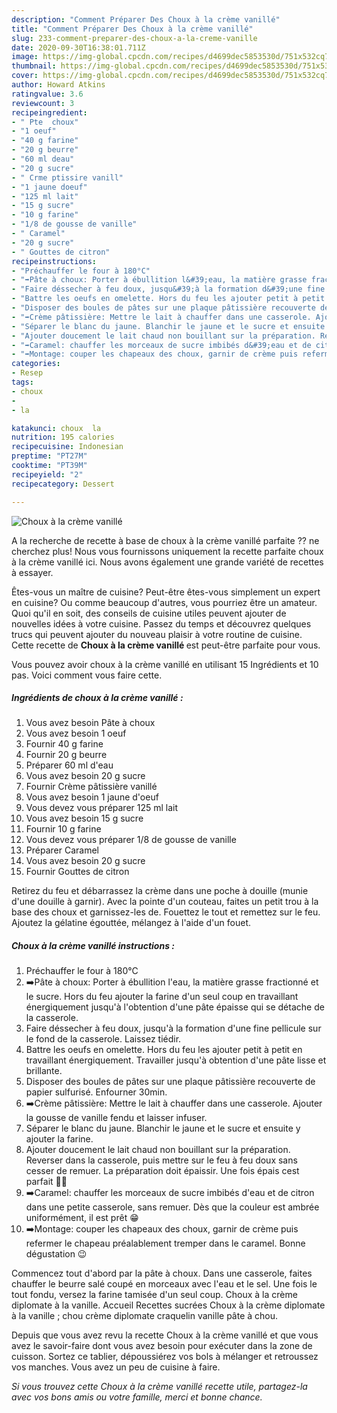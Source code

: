```yaml
---
description: "Comment Préparer Des Choux à la crème vanillé"
title: "Comment Préparer Des Choux à la crème vanillé"
slug: 233-comment-preparer-des-choux-a-la-creme-vanille
date: 2020-09-30T16:38:01.711Z
image: https://img-global.cpcdn.com/recipes/d4699dec5853530d/751x532cq70/choux-a-la-creme-vanille-photo-principale-de-la-recette.jpg
thumbnail: https://img-global.cpcdn.com/recipes/d4699dec5853530d/751x532cq70/choux-a-la-creme-vanille-photo-principale-de-la-recette.jpg
cover: https://img-global.cpcdn.com/recipes/d4699dec5853530d/751x532cq70/choux-a-la-creme-vanille-photo-principale-de-la-recette.jpg
author: Howard Atkins
ratingvalue: 3.6
reviewcount: 3
recipeingredient:
- " Pte  choux"
- "1 oeuf"
- "40 g farine"
- "20 g beurre"
- "60 ml deau"
- "20 g sucre"
- " Crme ptissire vanill"
- "1 jaune doeuf"
- "125 ml lait"
- "15 g sucre"
- "10 g farine"
- "1/8 de gousse de vanille"
- " Caramel"
- "20 g sucre"
- " Gouttes de citron"
recipeinstructions:
- "Préchauffer le four à 180°C"
- "➡️Pâte à choux: Porter à ébullition l&#39;eau, la matière grasse fractionné et le sucre. Hors du feu ajouter la farine d&#39;un seul coup en travaillant énergiquement jusqu&#39;à l&#39;obtention d&#39;une pâte épaisse qui se détache de la casserole."
- "Faire déssecher à feu doux, jusqu&#39;à la formation d&#39;une fine pellicule sur le fond de la casserole. Laissez tiédir."
- "Battre les oeufs en omelette. Hors du feu les ajouter petit à petit en travaillant énergiquement. Travailler jusqu&#39;à obtention d&#39;une pâte lisse et brillante."
- "Disposer des boules de pâtes sur une plaque pâtissière recouverte de papier sulfurisé. Enfourner 30min."
- "➡️Crème pâtissière: Mettre le lait à chauffer dans une casserole. Ajouter la gousse de vanille fendu et laisser infuser."
- "Séparer le blanc du jaune. Blanchir le jaune et le sucre et ensuite y ajouter la farine."
- "Ajouter doucement le lait chaud non bouillant sur la préparation. Reverser dans la casserole, puis mettre sur le feu à feu doux sans cesser de remuer. La préparation doit épaissir. Une fois épais cest parfait 👌🏼"
- "➡️Caramel: chauffer les morceaux de sucre imbibés d&#39;eau et de citron dans une petite casserole, sans remuer. Dès que la couleur est ambrée uniformément, il est prêt 😁"
- "➡️Montage: couper les chapeaux des choux, garnir de crème puis refermer le chapeau préalablement tremper dans le caramel. Bonne dégustation 😉"
categories:
- Resep
tags:
- choux
- 
- la

katakunci: choux  la 
nutrition: 195 calories
recipecuisine: Indonesian
preptime: "PT27M"
cooktime: "PT39M"
recipeyield: "2"
recipecategory: Dessert

---
```



![Choux à la crème vanillé](https://img-global.cpcdn.com/recipes/d4699dec5853530d/751x532cq70/choux-a-la-creme-vanille-photo-principale-de-la-recette.jpg)

A la recherche de recette à base de choux à la crème vanillé parfaite ?? ne cherchez plus! Nous vous fournissons uniquement la recette parfaite choux à la crème vanillé ici. Nous avons également une grande variété de recettes à essayer.

Êtes-vous un maître de cuisine? Peut-être êtes-vous simplement un expert en cuisine? Ou comme beaucoup d'autres, vous pourriez être un amateur. Quoi qu'il en soit, des conseils de cuisine utiles peuvent ajouter de nouvelles idées à votre cuisine. Passez du temps et découvrez quelques trucs qui peuvent ajouter du nouveau plaisir à votre routine de cuisine. Cette recette de <strong> Choux à la crème vanillé </strong> est peut-être parfaite pour vous.

<!--inarticleads1-->

Vous pouvez avoir choux à la crème vanillé en utilisant 15 Ingrédients et 10 pas. Voici comment vous faire cette.

##### Ingrédients de choux à la crème vanillé :

1. Vous avez besoin  Pâte à choux
1. Vous avez besoin 1 oeuf
1. Fournir 40 g farine
1. Fournir 20 g beurre
1. Préparer 60 ml d&#39;eau
1. Vous avez besoin 20 g sucre
1. Fournir  Crème pâtissière vanillé
1. Vous avez besoin 1 jaune d&#39;oeuf
1. Vous devez vous préparer 125 ml lait
1. Vous avez besoin 15 g sucre
1. Fournir 10 g farine
1. Vous devez vous préparer 1/8 de gousse de vanille
1. Préparer  Caramel
1. Vous avez besoin 20 g sucre
1. Fournir  Gouttes de citron


Retirez du feu et débarrassez la crème dans une poche à douille (munie d&#39;une douille à garnir). Avec la pointe d&#39;un couteau, faites un petit trou à la base des choux et garnissez-les de. Fouettez le tout et remettez sur le feu. Ajoutez la gélatine égouttée, mélangez à l&#39;aide d&#39;un fouet. 

<!--inarticleads2-->

##### Choux à la crème vanillé instructions :

1. Préchauffer le four à 180°C
1. ➡️Pâte à choux: Porter à ébullition l&#39;eau, la matière grasse fractionné et le sucre. Hors du feu ajouter la farine d&#39;un seul coup en travaillant énergiquement jusqu&#39;à l&#39;obtention d&#39;une pâte épaisse qui se détache de la casserole.
1. Faire déssecher à feu doux, jusqu&#39;à la formation d&#39;une fine pellicule sur le fond de la casserole. Laissez tiédir.
1. Battre les oeufs en omelette. Hors du feu les ajouter petit à petit en travaillant énergiquement. Travailler jusqu&#39;à obtention d&#39;une pâte lisse et brillante.
1. Disposer des boules de pâtes sur une plaque pâtissière recouverte de papier sulfurisé. Enfourner 30min.
1. ➡️Crème pâtissière: Mettre le lait à chauffer dans une casserole. Ajouter la gousse de vanille fendu et laisser infuser.
1. Séparer le blanc du jaune. Blanchir le jaune et le sucre et ensuite y ajouter la farine.
1. Ajouter doucement le lait chaud non bouillant sur la préparation. Reverser dans la casserole, puis mettre sur le feu à feu doux sans cesser de remuer. La préparation doit épaissir. Une fois épais cest parfait 👌🏼
1. ➡️Caramel: chauffer les morceaux de sucre imbibés d&#39;eau et de citron dans une petite casserole, sans remuer. Dès que la couleur est ambrée uniformément, il est prêt 😁
1. ➡️Montage: couper les chapeaux des choux, garnir de crème puis refermer le chapeau préalablement tremper dans le caramel. Bonne dégustation 😉


Commencez tout d&#39;abord par la pâte à choux. Dans une casserole, faites chauffer le beurre salé coupé en morceaux avec l&#39;eau et le sel. Une fois le tout fondu, versez la farine tamisée d&#39;un seul coup. Choux à la crème diplomate à la vanille. Accueil Recettes sucrées Choux à la crème diplomate à la vanille ; chou crème diplomate craquelin vanille pâte à chou. 

<!--inarticleads1-->

<p>
Depuis que vous avez revu la recette Choux à la crème vanillé et que vous avez le savoir-faire dont vous avez besoin pour exécuter dans la zone de cuisson. Sortez ce tablier, dépoussiérez vos bols à mélanger et retroussez vos manches. Vous avez un peu de cuisine à faire.
</p>

<p>
<i>Si vous trouvez cette Choux à la crème vanillé recette utile, partagez-la avec vos bons amis ou votre famille, merci et bonne chance.</i>
</p>
